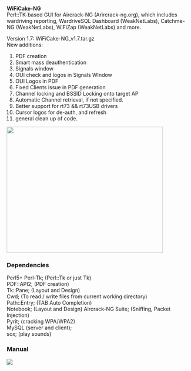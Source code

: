**WiFiCake-NG**  
Perl::TK-based GUI for Aircrack-NG (Arircrack-ng.org), which includes wardriving reporting, WardriveSQL Dashboard (WeakNetLabs), Catchme-NG (WeakNetLabs), WiFiZap (WeakNetLabs) and more.

Version 1.7:
WiFiCake-NG\_v1.7.tar.gz<br />
New additions:<br />
1. PDF creation<br />
2. Smart mass deauthentication<br />
3. Signals window<br />
4. OUI check and logos in Signals WIndow<br />
5. OUI Logos in PDF<br />
6. Fixed Clients issue in PDF generation<br />
7. Channel locking and BSSID Locking onto target AP<br />
8. Automatic Channel retrieval, if not specified.<br />
9. Better support for rt73 && rt73USB drivers<br />
10. Cursor logos for de-auth, and refresh<br />
11. general clean up of code.<br />

<a href='http://www.youtube.com/watch?feature=player_embedded&v=oBHKKQNG5PM' target='_blank'><img src='http://img.youtube.com/vi/oBHKKQNG5PM/0.jpg' width='425' height=344 /></a>

### Dependencies ###
Perl5+
Perl-Tk; (Perl::Tk or just Tk)<br />
PDF::API2; (PDF creation)<br />
Tk::Pane; (Layout and Design)<br />
Cwd; (To read / write files from current working directory)<br />
Path::Entry; (TAB Auto Completion)<br />
Notebook; (Layout and Design)
Aircrack-NG Suite; (Sniffing, Packet Injection)<br />
Pyrit; (cracking WPA/WPA2)<br />
MySQL (server and client);<br />
sox; (play sounds)

### Manual ###
<a href='http://weaknetlabs.com/weaknet/download/wificake/wificake.pdf'><img src='http://weaknetlabs.com/weaknet/download/wificake/pdf.png' /></a>